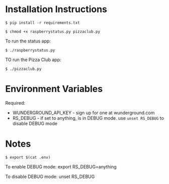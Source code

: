 Installation Instructions
=========================

    $ pip install -r requirements.txt

    $ chmod +x raspberrystatus.py pizzaclub.py

To run the status app:

    $ ./raspberrystatus.py

TO run the Pizza Club app:

    $ ./pizzaclub.py

Environment Variables
=====================

Required:
 - WUNDERGROUND_API_KEY - sign up for one at wunderground.com
 - RS_DEBUG - if set to anything, is in DEBUG mode.  use `unset RS_DEBUG` to disable DEBUG mode

Notes
=====

    $ export $(cat .env)

To enable DEBUG mode:
export RS_DEBUG=anything

To disable DEBUG mode:
unset RS_DEBUG


